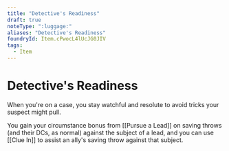 ```yaml
---
title: "Detective's Readiness"
draft: true
noteType: ":luggage:"
aliases: "Detective's Readiness"
foundryId: Item.cPwocL4lUcJG0JIV
tags:
  - Item
---
```


# Detective's Readiness

When you're on a case, you stay watchful and resolute to avoid tricks your suspect might pull.

You gain your circumstance bonus from [[Pursue a Lead]] on saving throws (and their DCs, as normal) against the subject of a lead, and you can use [[Clue In]] to assist an ally's saving throw against that subject.


